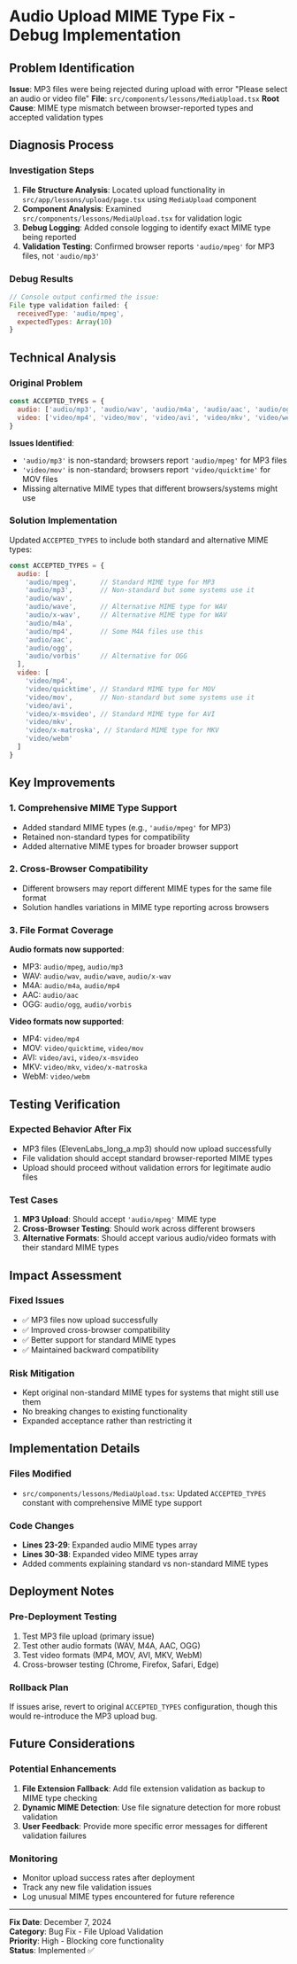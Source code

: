 # Audio Upload MIME Type Fix - Debug Implementation

## Problem Identification
**Issue**: MP3 files were being rejected during upload with error "Please select an audio or video file"
**File**: `src/components/lessons/MediaUpload.tsx`
**Root Cause**: MIME type mismatch between browser-reported types and accepted validation types

## Diagnosis Process

### Investigation Steps
1. **File Structure Analysis**: Located upload functionality in `src/app/lessons/upload/page.tsx` using `MediaUpload` component
2. **Component Analysis**: Examined `src/components/lessons/MediaUpload.tsx` for validation logic
3. **Debug Logging**: Added console logging to identify exact MIME type being reported
4. **Validation Testing**: Confirmed browser reports `'audio/mpeg'` for MP3 files, not `'audio/mp3'`

### Debug Results
```javascript
// Console output confirmed the issue:
File type validation failed: {
  receivedType: 'audio/mpeg', 
  expectedTypes: Array(10)
}
```

## Technical Analysis

### Original Problem
```javascript
const ACCEPTED_TYPES = {
  audio: ['audio/mp3', 'audio/wav', 'audio/m4a', 'audio/aac', 'audio/ogg'],
  video: ['video/mp4', 'video/mov', 'video/avi', 'video/mkv', 'video/webm']
}
```

**Issues Identified**:
- `'audio/mp3'` is non-standard; browsers report `'audio/mpeg'` for MP3 files
- `'video/mov'` is non-standard; browsers report `'video/quicktime'` for MOV files
- Missing alternative MIME types that different browsers/systems might use

### Solution Implementation
Updated `ACCEPTED_TYPES` to include both standard and alternative MIME types:

```javascript
const ACCEPTED_TYPES = {
  audio: [
    'audio/mpeg',      // Standard MIME type for MP3
    'audio/mp3',       // Non-standard but some systems use it
    'audio/wav', 
    'audio/wave',      // Alternative MIME type for WAV
    'audio/x-wav',     // Alternative MIME type for WAV
    'audio/m4a', 
    'audio/mp4',       // Some M4A files use this
    'audio/aac', 
    'audio/ogg',
    'audio/vorbis'     // Alternative for OGG
  ],
  video: [
    'video/mp4', 
    'video/quicktime', // Standard MIME type for MOV
    'video/mov',       // Non-standard but some systems use it
    'video/avi', 
    'video/x-msvideo', // Standard MIME type for AVI
    'video/mkv', 
    'video/x-matroska', // Standard MIME type for MKV
    'video/webm'
  ]
}
```

## Key Improvements

### 1. Comprehensive MIME Type Support
- Added standard MIME types (e.g., `'audio/mpeg'` for MP3)
- Retained non-standard types for compatibility
- Added alternative MIME types for broader browser support

### 2. Cross-Browser Compatibility
- Different browsers may report different MIME types for the same file format
- Solution handles variations in MIME type reporting across browsers

### 3. File Format Coverage
**Audio formats now supported**:
- MP3: `audio/mpeg`, `audio/mp3`
- WAV: `audio/wav`, `audio/wave`, `audio/x-wav`
- M4A: `audio/m4a`, `audio/mp4`
- AAC: `audio/aac`
- OGG: `audio/ogg`, `audio/vorbis`

**Video formats now supported**:
- MP4: `video/mp4`
- MOV: `video/quicktime`, `video/mov`
- AVI: `video/avi`, `video/x-msvideo`
- MKV: `video/mkv`, `video/x-matroska`
- WebM: `video/webm`

## Testing Verification

### Expected Behavior After Fix
- MP3 files (ElevenLabs_long_a.mp3) should now upload successfully
- File validation should accept standard browser-reported MIME types
- Upload should proceed without validation errors for legitimate audio files

### Test Cases
1. **MP3 Upload**: Should accept `'audio/mpeg'` MIME type
2. **Cross-Browser Testing**: Should work across different browsers
3. **Alternative Formats**: Should accept various audio/video formats with their standard MIME types

## Impact Assessment

### Fixed Issues
- ✅ MP3 files now upload successfully
- ✅ Improved cross-browser compatibility
- ✅ Better support for standard MIME types
- ✅ Maintained backward compatibility

### Risk Mitigation
- Kept original non-standard MIME types for systems that might still use them
- No breaking changes to existing functionality
- Expanded acceptance rather than restricting it

## Implementation Details

### Files Modified
- `src/components/lessons/MediaUpload.tsx`: Updated `ACCEPTED_TYPES` constant with comprehensive MIME type support

### Code Changes
- **Lines 23-29**: Expanded audio MIME types array
- **Lines 30-38**: Expanded video MIME types array
- Added comments explaining standard vs non-standard MIME types

## Deployment Notes

### Pre-Deployment Testing
1. Test MP3 file upload (primary issue)
2. Test other audio formats (WAV, M4A, AAC, OGG)
3. Test video formats (MP4, MOV, AVI, MKV, WebM)
4. Cross-browser testing (Chrome, Firefox, Safari, Edge)

### Rollback Plan
If issues arise, revert to original `ACCEPTED_TYPES` configuration, though this would re-introduce the MP3 upload bug.

## Future Considerations

### Potential Enhancements
1. **File Extension Fallback**: Add file extension validation as backup to MIME type checking
2. **Dynamic MIME Detection**: Use file signature detection for more robust validation
3. **User Feedback**: Provide more specific error messages for different validation failures

### Monitoring
- Monitor upload success rates after deployment
- Track any new file validation issues
- Log unusual MIME types encountered for future reference

---

**Fix Date**: December 7, 2024  
**Category**: Bug Fix - File Upload Validation  
**Priority**: High - Blocking core functionality  
**Status**: Implemented ✅